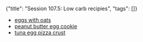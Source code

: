 {"title": "Session 107.5: Low carb recipies", "tags": []}

* [eggs with oats](https://www.youtube.com/watch?v=S0KSh1J2spc)
* [peanut butter egg cookie](https://www.youtube.com/watch?v=EHRwWazUGzs)
* [tuna egg pizza crust](https://www.youtube.com/watch?v=BMuwfuklgvQ)


